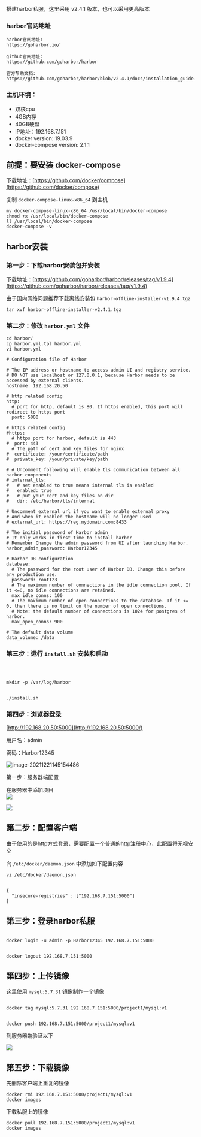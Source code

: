 搭建harbor私服，这里采用 v2.4.1 版本，也可以采用更高版本

### harbor官网地址

```
harbor官网地址: 
https://goharbor.io/

github官网地址: 
https://github.com/goharbor/harbor

官方帮助文档:
https://github.com/goharbor/harbor/blob/v2.4.1/docs/installation_guide.md
```

### 主机环境：

-   双核cpu
-   4GB内存
-   40GB硬盘
-   IP地址：192.168.7.151
-   docker version: 19.03.9
-   docker-compose version: 2.1.1

## 前提：要安装 docker-compose

下载地址：[https://github.com/docker/compose](https://github.com/docker/compose)

复制 `docker-compose-linux-x86_64` 到主机

```
mv docker-compose-linux-x86_64 /usr/local/bin/docker-compose
chmod +x /usr/local/bin/docker-compose 
ll /usr/local/bin/docker-compose
docker-compose -v

```

## harbor安装

### 第一步：下载harbor安装包并安装

下载地址：[https://github.com/goharbor/harbor/releases/tag/v1.9.4](https://github.com/goharbor/harbor/releases/tag/v1.9.4)

由于国内网络问题推荐下载离线安装包 `harbor-offline-installer-v1.9.4.tgz`

```
tar xvf harbor-offline-installer-v2.4.1.tgz

```

### 第二步：修改 `harbor.yml` 文件

```
cd harbor/
cp harbor.yml.tpl harbor.yml
vi harbor.yml

# Configuration file of Harbor

# The IP address or hostname to access admin UI and registry service.
# DO NOT use localhost or 127.0.0.1, because Harbor needs to be accessed by external clients.
hostname: 192.168.20.50

# http related config
http:
  # port for http, default is 80. If https enabled, this port will redirect to https port
  port: 5000

# https related config
#https:
  # https port for harbor, default is 443
#  port: 443
  # The path of cert and key files for nginx
#  certificate: /your/certificate/path
#  private_key: /your/private/key/path

# # Uncomment following will enable tls communication between all harbor components
# internal_tls:
#   # set enabled to true means internal tls is enabled
#   enabled: true
#   # put your cert and key files on dir
#   dir: /etc/harbor/tls/internal

# Uncomment external_url if you want to enable external proxy
# And when it enabled the hostname will no longer used
# external_url: https://reg.mydomain.com:8433

# The initial password of Harbor admin
# It only works in first time to install harbor
# Remember Change the admin password from UI after launching Harbor.
harbor_admin_password: Harbor12345

# Harbor DB configuration
database:
  # The password for the root user of Harbor DB. Change this before any production use.
  password: root123
  # The maximum number of connections in the idle connection pool. If it <=0, no idle connections are retained.
  max_idle_conns: 100
  # The maximum number of open connections to the database. If it <= 0, then there is no limit on the number of open connections.
  # Note: the default number of connections is 1024 for postgres of harbor.
  max_open_conns: 900

# The default data volume
data_volume: /data

```

### 第三步：运行 `install.sh` 安装和启动

```



mkdir -p /var/log/harbor


./install.sh

```

### 第四步：浏览器登录

[http://192.168.20.50:5000](http://192.168.20.50:5000/)

用户名：admin

密码：Harbor12345

![image-20211221145154486](C:\Users\Administrator\AppData\Roaming\Typora\typora-user-images\image-20211221145154486.png)  

第一步：服务器端配置

在服务器中添加项目  
![](https://img2020.cnblogs.com/blog/2539702/202112/2539702-20211201215000532-1484224431.png)

![](https://img2020.cnblogs.com/blog/2539702/202112/2539702-20211201215129488-787818154.png)

## 第二步：配置客户端

由于使用的是http方式登录，需要配置一个普通的http注册中心，此配置将无视安全

向 `/etc/docker/daemon.json` 中添加如下配置内容

```
vi /etc/docker/daemon.json 


{
  "insecure-registries" : ["192.168.7.151:5000"]
}

```

## 第三步：登录harbor私服

```

docker login -u admin -p Harbor12345 192.168.7.151:5000


docker logout 192.168.7.151:5000

```

## 第四步：上传镜像

这里使用 `mysql:5.7.31` 镜像制作一个镜像

```

docker tag mysql:5.7.31 192.168.7.151:5000/project1/mysql:v1


docker push 192.168.7.151:5000/project1/mysql:v1 

```

到服务器端验证以下

![](https://img2020.cnblogs.com/blog/2539702/202112/2539702-20211201215225624-1190408027.png)

## 第五步：下载镜像

先删除客户端上重复的镜像

```
docker rmi 192.168.7.151:5000/project1/mysql:v1 
docker images

```

下载私服上的镜像

```
docker pull 192.168.7.151:5000/project1/mysql:v1
docker images

```